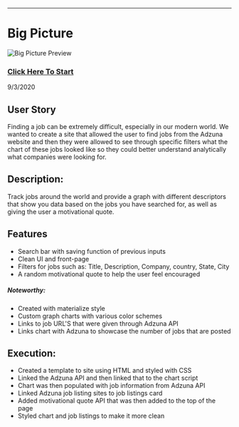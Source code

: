 

---

# Big Picture
![Big Picture Preview](Assets/Preview.png)
### [Click Here To Start](https://sakiskid.github.io/Big-Picture/)

9/3/2020 

## User Story
Finding a job can be extremely difficult, especially in our modern world.  We wanted to create a site that allowed the user to find jobs from the Adzuna website and then they were allowed to see through specific filters what the chart of these jobs looked like so they could better understand analytically what companies were looking for.

## Description:
Track jobs around the world and provide a graph with different descriptors that show you data based on the jobs you have searched for, as well as giving the user a motivational quote.

## Features
- Search bar with saving function of previous inputs
- Clean UI and front-page
- Filters for jobs such as: Title, Description, Company, country, State, City
- A random motivational quote to help the user feel encouraged

##### Noteworthy:
- Created with materialize style
- Custom graph charts with various color schemes
- Links to job URL'S that were given through Adzuna  API 
- Links chart with Adzuna to showcase the number of jobs that are posted

## Execution:
- Created a template to site using HTML and styled with CSS
- Linked the Adzuna API and then linked that to the chart script 
- Chart was then populated with job information from Adzuna API
- Linked Adzuna job listing sites to job listings card
- Added motivational quote API that was then added to the top of the page 
- Styled chart and job listings to make it more clean
